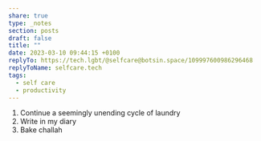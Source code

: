 ```yaml
---
share: true
type: _notes
section: posts
draft: false
title: ""
date: 2023-03-10 09:44:15 +0100
replyTo: https://tech.lgbt/@selfcare@botsin.space/109997600986296468
replyToName: selfcare.tech
tags:
  - self care
  - productivity
---
```


1. Continue a seemingly unending cycle of laundry
2. Write in my diary
3. Bake challah